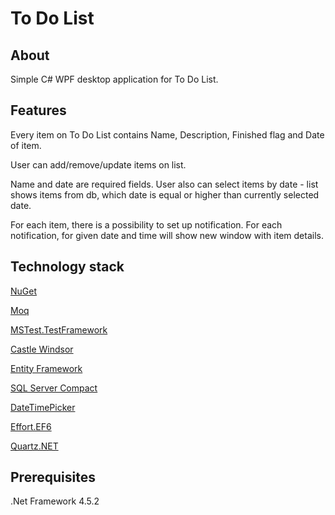 # To Do List
## About
Simple C# WPF desktop application for To Do List.

## Features

Every item on To Do List contains Name, Description, Finished flag and Date of item.

User can add/remove/update items on list.

Name and date are required fields. User also can select items by date - list shows items from db, which date is equal or higher than currently selected date.

For each item, there is a possibility to set up notification. For each notification, for given date and time will show new window with item details. 

## Technology stack
[NuGet](https://docs.microsoft.com/pl-pl/nuget/)

[Moq](https://github.com/moq/moq4)

[MSTest.TestFramework](https://www.nuget.org/packages/MSTest.TestFramework/)

[Castle Windsor](https://github.com/castleproject/Windsor/)

[Entity Framework](https://www.nuget.org/packages/EntityFramework)

[SQL Server Compact](https://technet.microsoft.com/pl-pl/library/cc835494(v=sql.110).aspx)

[DateTimePicker](https://msdn.microsoft.com/pl-pl/library/system.windows.forms.datetimepicker(v=vs.110).aspx)

[Effort.EF6](https://www.nuget.org/packages/Effort.EF6/)

[Quartz.NET](https://www.quartz-scheduler.net/)

## Prerequisites

.Net Framework 4.5.2

